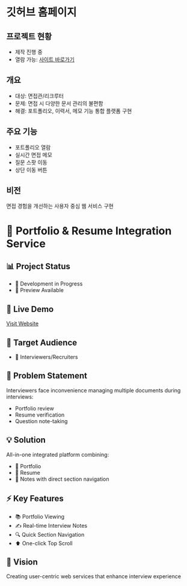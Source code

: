 # 깃허브 홈페이지

## 프로젝트 현황
- 제작 진행 중
- 열람 가능: [사이트 바로가기](https://gogoleelee88.github.io/resume88/)

## 개요
- 대상: 면접관/리크루터
- 문제: 면접 시 다양한 문서 관리의 불편함
- 해결: 포트폴리오, 이력서, 메모 기능 통합 플랫폼 구현

## 주요 기능
- 포트폴리오 열람
- 실시간 면접 메모
- 질문 스팟 이동
- 상단 이동 버튼


## 비전
면접 경험을 개선하는 사용자 중심 웹 서비스 구현


# 🌟 Portfolio & Resume Integration Service

## 📊 Project Status
- 🚧 Development in Progress
- 👀 Preview Available

## 🔗 Live Demo
[Visit Website](https://gogoleelee88.github.io/resume88/)

## 🎯 Target Audience
- 👥 Interviewers/Recruiters

## 🤔 Problem Statement
Interviewers face inconvenience managing multiple documents during interviews:
- Portfolio review
- Resume verification 
- Question note-taking

## 💡 Solution
All-in-one integrated platform combining:
- 📁 Portfolio
- 📄 Resume
- 📝 Notes with direct section navigation

## ⚡ Key Features
- 📚 Portfolio Viewing
- ✍️ Real-time Interview Notes
- 🔍 Quick Section Navigation
- ⬆️ One-click Top Scroll

## 💫 Vision
Creating user-centric web services that enhance interview experience
